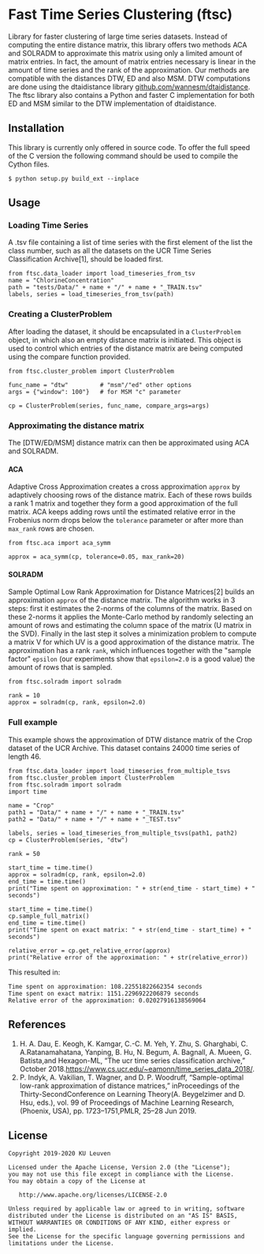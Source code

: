 # Fast Time Series Clustering (ftsc)

Library for faster clustering of large time series datasets. Instead of computing the entire 
distance matrix, this library offers two methods ACA and SOLRADM to approximate this matrix 
using only a limited amount of matrix entries. In fact, the amount of matrix entries necessary
is linear in the amount of time series and the rank of the approximation. Our methods are 
compatible with the distances DTW, ED and also MSM. DTW computations are done using the 
dtaidistance library [github.com/wannesm/dtaidistance](https://github.com/wannesm/dtaidistance). 
The ftsc library also contains a Python and faster C implementation for both ED and MSM similar 
to the DTW implementation of dtaidistance.

## Installation

This library is currently only offered in source code. To offer the full speed of the C version
the following command should be used to compile the Cython files.

    $ python setup.py build_ext --inplace

## Usage

### Loading Time Series
A .tsv file containing a list of time series with the first element of the list the class number,
such as all the datasets on the UCR Time Series Classification Archive[1], should be loaded first.

    from ftsc.data_loader import load_timeseries_from_tsv
    name = "ChlorineConcentration"
    path = "tests/Data/" + name + "/" + name + "_TRAIN.tsv"
    labels, series = load_timeseries_from_tsv(path)

### Creating a ClusterProblem
After loading the dataset, it should be encapsulated in a `ClusterProblem` object, in which also an
empty distance matrix is initiated. This object is used to control which entries of the distance 
matrix are being computed using the compare function provided.

    from ftsc.cluster_problem import ClusterProblem
    
    func_name = "dtw"         # "msm"/"ed" other options
    args = {"window": 100"}   # for MSM "c" parameter
    
    cp = ClusterProblem(series, func_name, compare_args=args)
    
### Approximating the distance matrix
The [DTW/ED/MSM] distance matrix can then be approximated using ACA and SOLRADM.

#### ACA
Adaptive Cross Approximation creates a cross approximation `approx` by adaptively choosing rows of the 
distance matrix. Each of these rows builds a rank 1 matrix and together they form a good approximation
of the full matrix. ACA keeps adding rows until the estimated relative error in the Frobenius norm 
drops below the `tolerance` parameter or after more than `max_rank` rows are chosen.

    from ftsc.aca import aca_symm
    
    approx = aca_symm(cp, tolerance=0.05, max_rank=20)
    
#### SOLRADM
Sample Optimal Low Rank Approximation for Distance Matrices[2] builds an approximation `approx` of the
distance matrix. The algorithm works in 3 steps: first it estimates the 2-norms of the columns of the
matrix. Based on these 2-norms it applies the Monte-Carlo method by randomly selecting an amount of rows
and estimating the column space of the matrix (U matrix in the SVD). Finally in the last step it solves a
minimization problem to compute a matrix V for which UV is a good approximation of the distance matrix.
The approximation has a rank `rank`, which influences together with the "sample factor" `epsilon` (our 
experiments show that `epsilon=2.0` is a good value) the amount of rows that is sampled.

    from ftsc.solradm import solradm
    
    rank = 10
    approx = solradm(cp, rank, epsilon=2.0)

### Full example
This example shows the approximation of DTW distance matrix of the Crop dataset of the UCR Archive. This
dataset contains 24000 time series of length 46.

    from ftsc.data_loader import load_timeseries_from_multiple_tsvs
    from ftsc.cluster_problem import ClusterProblem
    from ftsc.solradm import solradm
    import time

    name = "Crop"
    path1 = "Data/" + name + "/" + name + "_TRAIN.tsv"
    path2 = "Data/" + name + "/" + name + "_TEST.tsv"

    labels, series = load_timeseries_from_multiple_tsvs(path1, path2)
    cp = ClusterProblem(series, "dtw")
    
    rank = 50

    start_time = time.time()
    approx = solradm(cp, rank, epsilon=2.0)
    end_time = time.time()
    print("Time spent on approximation: " + str(end_time - start_time) + " seconds")

    start_time = time.time()
    cp.sample_full_matrix()
    end_time = time.time()
    print("Time spent on exact matrix: " + str(end_time - start_time) + " seconds")

    relative_error = cp.get_relative_error(approx)
    print("Relative error of the approximation: " + str(relative_error))

This resulted in:

    Time spent on approximation: 108.22551822662354 seconds
    Time spent on exact matrix: 1151.2296922206879 seconds
    Relative error of the approximation: 0.02027916138569064

## References

1. H. A. Dau, E. Keogh, K. Kamgar, C.-C. M. Yeh, Y. Zhu, S. Gharghabi, C. A.Ratanamahatana, Yanping, B. Hu, N. Begum, A. Bagnall, A. Mueen, G. Batista,and Hexagon-ML,
   “The ucr time series classification archive,” October 2018.https://www.cs.ucr.edu/~eamonn/time_series_data_2018/.
2. P. Indyk, A. Vakilian, T. Wagner, and D. P. Woodruff, 
   “Sample-optimal low-rank approximation of distance matrices,” inProceedings of the Thirty-SecondConference on Learning Theory(A. Beygelzimer and D. Hsu, eds.),
   vol. 99 of Proceedings of Machine Learning Research, (Phoenix, USA), pp. 1723–1751,PMLR, 25–28 Jun 2019.


## License

    Copyright 2019-2020 KU Leuven

    Licensed under the Apache License, Version 2.0 (the "License");
    you may not use this file except in compliance with the License.
    You may obtain a copy of the License at

       http://www.apache.org/licenses/LICENSE-2.0

    Unless required by applicable law or agreed to in writing, software
    distributed under the License is distributed on an "AS IS" BASIS,
    WITHOUT WARRANTIES OR CONDITIONS OF ANY KIND, either express or implied.
    See the License for the specific language governing permissions and
    limitations under the License.
